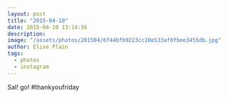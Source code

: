 ```yaml
---
layout: post
title: "2015-04-10"
date: 2015-04-10 13:14:56
description: 
image: "/assets/photos/201504/6f44bfb9223cc10e533af0fbee3455db.jpg"
author: Elise Plain
tags: 
  - photos
  - instagram
---
```


Sal! go!
#thankyoufriday
<p></p>
